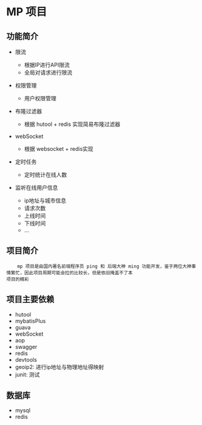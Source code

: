 # MP 项目

## 功能简介

* 限流
    * 根据IP进行API限流
    * 全局对请求进行限流
    
* 权限管理
    * 用户权限管理
    
* 布隆过滤器
    * 根据 hutool + redis 实现简易布隆过滤器
    
* webSocket
    * 根据 websocket + redis实现
   
* 定时任务
    * 定时统计在线人数
    
* 监听在线用户信息
    * ip地址与城市信息
    * 请求次数
    * 上线时间
    * 下线时间
    * ...
    
## 项目简介

```uast
    mp 项目是由国内著名前端程序员 ping 和 后端大神 ming 功能开发，鉴于两位大神事情繁忙，因此项目周期可能会拉的比较长，但是依旧掩盖不了本
项目的精彩
``` 

## 项目主要依赖

* hutool
* mybatisPlus
* guava
* webSocket
* aop
* swagger
* redis
* devtools
* geoip2:  进行ip地址与物理地址得映射
* junit: 测试

## 数据库

* mysql
* redis
